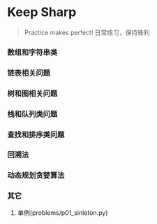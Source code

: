 # Keep Sharp 
> Practice makes perfect! 日常练习，保持锋利

### 数组和字符串类
### 链表相关问题
### 树和图相关问题
### 栈和队列类问题
### 查找和排序类问题
### 回溯法
### 动态规划贪婪算法
### 其它
1. 单例(problems/p01_sinleton.py)
